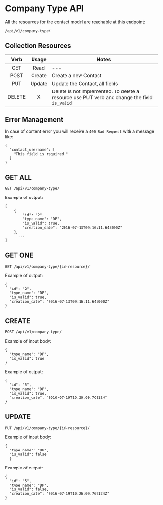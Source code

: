 # Company Type API

All the resources for the contact model are reachable at this endpoint:

    /api/v1/company-type/

## Collection Resources

| Verb  | Usage | Notes  |
| :---: | :---: |   ---  |
| GET   | Read  |   ---  |
| POST  | Create| Create a new Contact |
| PUT   | Update| Update the Contact, all fields|
| DELETE|   X   | Delete is not implemented. To delete a resource use PUT verb and change the field `is_valid` |

## Error Management

In case of content error you will receive a `400 Bad Request` with a message like:

    {
      "contact_username": [
        "This field is required."
      ]
    }

## GET ALL

    GET /api/v1/company-type/

Example of output:

    [
        {
            "id": "2",
            "type_name": "DP",
            "is_valid": true,
            "creation_date": "2016-07-13T09:16:11.643000Z"
        },
          ...
    ]

## GET ONE

    GET /api/v1/company-type/{id-resource}/

Example of output:

    {
      "id": "2",
      "type_name": "DP",
      "is_valid": true,
      "creation_date": "2016-07-13T09:16:11.643000Z"
    }

## CREATE

    POST /api/v1/company-type/

Example of input body:

    {
      "type_name": "DP",
      "is_valid": true
    }

Example of output:

    {
      "id": "5",
      "type_name": "DP",
      "is_valid": true,
      "creation_date": "2016-07-19T10:26:09.769124"
    }

## UPDATE

    PUT /api/v1/company-type/{id-resource}/

Example of input body:

    {
      "type_name": "DP",
      "is_valid": false
      }

Example of output:

    {
      "id": "5",
      "type_name": "DP",
      "is_valid": false,
      "creation_date": "2016-07-19T10:26:09.769124Z"
    }